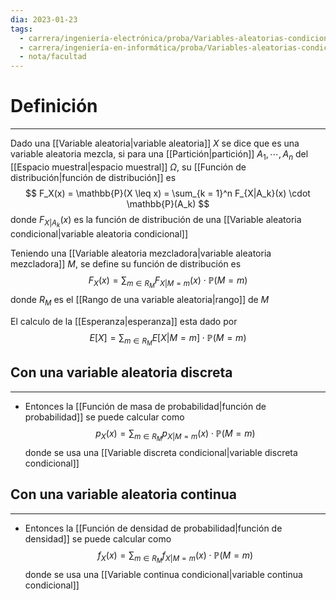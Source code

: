 ```yaml
---
dia: 2023-01-23
tags:
  - carrera/ingeniería-electrónica/proba/Variables-aleatorias-condicionadas
  - carrera/ingeniería-en-informática/proba/Variables-aleatorias-condicionadas
  - nota/facultad
---
```

# Definición
---
Dado una [[Variable aleatoria|variable aleatoria]] $X$ se dice que es una variable aleatoria mezcla, si para una [[Partición|partición]] $A_1, \cdots, A_n$ del [[Espacio muestral|espacio muestral]] $\Omega$, su [[Función de distribución|función de distribución]] es $$ F_X(x) = \mathbb{P}(X \leq x) = \sum_{k = 1}^n F_{X|A_k}(x) \cdot \mathbb{P}(A_k) $$ donde $F_{X|A_k}(x)$ es la función de distribución de una [[Variable aleatoria condicional|variable aleatoria condicional]]

Teniendo una [[Variable aleatoria mezcladora|variable aleatoria mezcladora]] $M$, se define su función de distribución es $$ F_X(x) = \sum_{m \in R_M} F_{X | M = m}(x) \cdot \mathbb{P}(M = m) $$ donde $R_M$ es el [[Rango de una variable aleatoria|rango]] de $M$

El calculo de la [[Esperanza|esperanza]] esta dado por $$ E[X] = \sum_{m \in R_M} E[X|M=m] \cdot \mathbb{P}(M = m) $$

## Con una variable aleatoria discreta
---
* Entonces la [[Función de masa de probabilidad|función de probabilidad]] se puede calcular como $$ p_X(x) = \sum_{m \in R_M} p_{X | M = m}(x) \cdot \mathbb{P}(M = m) $$ donde se usa una [[Variable discreta condicional|variable discreta condicional]]

## Con una variable aleatoria continua
---
* Entonces la [[Función de densidad de probabilidad|función de densidad]] se puede calcular como $$ f_X(x) = \sum_{m \in R_M} f_{X | M = m}(x) \cdot \mathbb{P}(M = m) $$ donde se usa una [[Variable continua condicional|variable continua condicional]]
